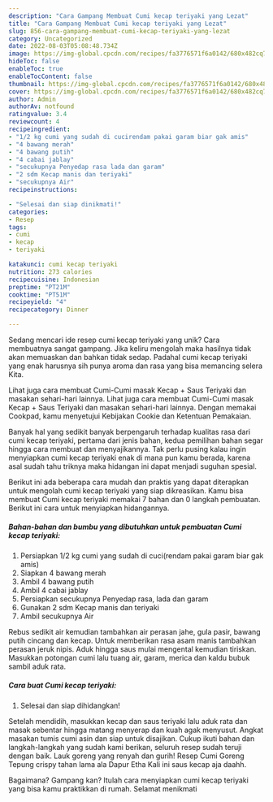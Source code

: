 ```yaml
---
description: "Cara Gampang Membuat Cumi kecap teriyaki yang Lezat"
title: "Cara Gampang Membuat Cumi kecap teriyaki yang Lezat"
slug: 856-cara-gampang-membuat-cumi-kecap-teriyaki-yang-lezat
category: Uncategorized
date: 2022-08-03T05:08:48.734Z
image: https://img-global.cpcdn.com/recipes/fa3776571f6a0142/680x482cq70/cumi-kecap-teriyaki-foto-resep-utama.jpg
hideToc: false
enableToc: true
enableTocContent: false
thumbnail: https://img-global.cpcdn.com/recipes/fa3776571f6a0142/680x482cq70/cumi-kecap-teriyaki-foto-resep-utama.jpg
cover: https://img-global.cpcdn.com/recipes/fa3776571f6a0142/680x482cq70/cumi-kecap-teriyaki-foto-resep-utama.jpg
author: Admin
authorAv: notfound
ratingvalue: 3.4
reviewcount: 4
recipeingredient:
- "1/2 kg cumi yang sudah di cucirendam pakai garam biar gak amis"
- "4 bawang merah"
- "4 bawang putih"
- "4 cabai jablay"
- "secukupnya Penyedap rasa lada dan garam"
- "2 sdm Kecap manis dan teriyaki"
- "secukupnya Air"
recipeinstructions:

- "Selesai dan siap dinikmati!"
categories:
- Resep
tags:
- cumi
- kecap
- teriyaki

katakunci: cumi kecap teriyaki 
nutrition: 273 calories
recipecuisine: Indonesian
preptime: "PT21M"
cooktime: "PT51M"
recipeyield: "4"
recipecategory: Dinner

---
```





Sedang mencari ide resep cumi kecap teriyaki yang unik? Cara membuatnya sangat gampang. Jika keliru mengolah maka hasilnya tidak akan memuaskan dan bahkan tidak sedap. Padahal cumi kecap teriyaki yang enak harusnya sih punya aroma dan rasa yang bisa memancing selera Kita.





Lihat juga cara membuat Cumi-Cumi masak Kecap + Saus Teriyaki dan masakan sehari-hari lainnya. Lihat juga cara membuat Cumi-Cumi masak Kecap + Saus Teriyaki dan masakan sehari-hari lainnya. Dengan memakai Cookpad, kamu menyetujui Kebijakan Cookie dan Ketentuan Pemakaian.

Banyak hal yang sedikit banyak berpengaruh terhadap kualitas rasa dari cumi kecap teriyaki, pertama dari jenis bahan, kedua pemilihan bahan segar hingga cara membuat dan menyajikannya. Tak perlu pusing kalau ingin menyiapkan cumi kecap teriyaki enak di mana pun kamu berada, karena asal sudah tahu triknya maka hidangan ini dapat menjadi suguhan spesial.






Berikut ini ada beberapa cara mudah dan praktis yang dapat diterapkan untuk mengolah cumi kecap teriyaki yang siap dikreasikan. Kamu bisa membuat Cumi kecap teriyaki memakai 7 bahan dan 0 langkah pembuatan. Berikut ini cara untuk menyiapkan hidangannya.

<!--inarticleads1-->

##### Bahan-bahan dan bumbu yang dibutuhkan untuk pembuatan Cumi kecap teriyaki:

1. Persiapkan 1/2 kg cumi yang sudah di cuci(rendam pakai garam biar gak amis)
1. Siapkan 4 bawang merah
1. Ambil 4 bawang putih
1. Ambil 4 cabai jablay
1. Persiapkan secukupnya Penyedap rasa, lada dan garam
1. Gunakan 2 sdm Kecap manis dan teriyaki
1. Ambil secukupnya Air


Rebus sedikit air kemudian tambahkan air perasan jahe, gula pasir, bawang putih cincang dan kecap. Untuk memberikan rasa asam manis tambahkan perasan jeruk nipis. Aduk hingga saus mulai mengental kemudian tiriskan. Masukkan potongan cumi lalu tuang air, garam, merica dan kaldu bubuk sambil aduk rata. 

<!--inarticleads2-->

##### Cara buat Cumi kecap teriyaki:


1. Selesai dan siap dihidangkan!

Setelah mendidih, masukkan kecap dan saus teriyaki lalu aduk rata dan masak sebentar hingga matang menyerap dan kuah agak menyusut. Angkat masakan tumis cumi asin dan siap untuk disajikan. Cukup ikuti bahan dan langkah-langkah yang sudah kami berikan, seluruh resep sudah teruji dengan baik. Lauk goreng yang renyah dan gurih! Resep Cumi Goreng Tepung crispy tahan lama ala Dapur Etha Kali ini saus kecap aja daahh. 

Bagaimana? Gampang kan? Itulah cara menyiapkan cumi kecap teriyaki yang bisa kamu praktikkan di rumah. Selamat menikmati
